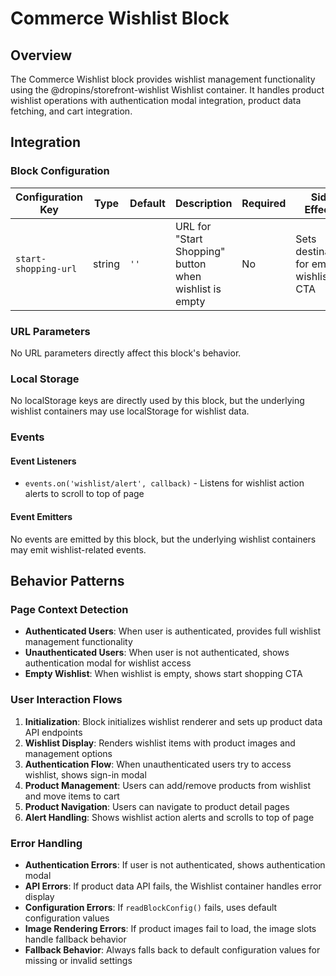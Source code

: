 # Commerce Wishlist Block

## Overview

The Commerce Wishlist block provides wishlist management functionality using the @dropins/storefront-wishlist Wishlist container. It handles product wishlist operations with authentication modal integration, product data fetching, and cart integration.

## Integration

### Block Configuration

| Configuration Key | Type | Default | Description | Required | Side Effects |
|-------------------|------|---------|-------------|----------|--------------|
| `start-shopping-url` | string | `''` | URL for "Start Shopping" button when wishlist is empty | No | Sets destination for empty wishlist CTA |

### URL Parameters

No URL parameters directly affect this block's behavior.

### Local Storage

No localStorage keys are directly used by this block, but the underlying wishlist containers may use localStorage for wishlist data.

### Events

#### Event Listeners

- `events.on('wishlist/alert', callback)` - Listens for wishlist action alerts to scroll to top of page

#### Event Emitters

No events are emitted by this block, but the underlying wishlist containers may emit wishlist-related events.

## Behavior Patterns

### Page Context Detection

- **Authenticated Users**: When user is authenticated, provides full wishlist management functionality
- **Unauthenticated Users**: When user is not authenticated, shows authentication modal for wishlist access
- **Empty Wishlist**: When wishlist is empty, shows start shopping CTA

### User Interaction Flows

1. **Initialization**: Block initializes wishlist renderer and sets up product data API endpoints
2. **Wishlist Display**: Renders wishlist items with product images and management options
3. **Authentication Flow**: When unauthenticated users try to access wishlist, shows sign-in modal
4. **Product Management**: Users can add/remove products from wishlist and move items to cart
5. **Product Navigation**: Users can navigate to product detail pages
6. **Alert Handling**: Shows wishlist action alerts and scrolls to top of page

### Error Handling

- **Authentication Errors**: If user is not authenticated, shows authentication modal
- **API Errors**: If product data API fails, the Wishlist container handles error display
- **Configuration Errors**: If `readBlockConfig()` fails, uses default configuration values
- **Image Rendering Errors**: If product images fail to load, the image slots handle fallback behavior
- **Fallback Behavior**: Always falls back to default configuration values for missing or invalid settings
